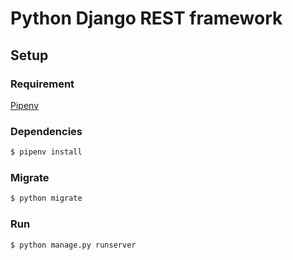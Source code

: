 # Python Django REST framework

## Setup

### Requirement

[Pipenv](https://pipenv.readthedocs.io/en/latest/)

### Dependencies

```bash
$ pipenv install
```

### Migrate

```bash
$ python migrate
```

### Run 

```bash
$ python manage.py runserver
```

